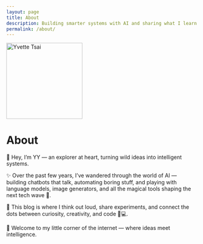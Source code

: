 ```yaml
---
layout: page
title: About
description: Building smarter systems with AI and sharing what I learn along the way — from LLMs and chatbots to ideas shaping the future of work.
permalink: /about/
---
```


<img class="img-rounded" src="../assets/img/uploads/profile.JPG" alt="Yvette Tsai" width="200">

# About

👋 Hey, I’m YY — an explorer at heart, turning wild ideas into intelligent systems.

✨ Over the past few years, I’ve wandered through the world of AI —
building chatbots that talk, automating boring stuff,
and playing with language models, image generators,
and all the magical tools shaping the next tech wave 🌊.

🧠 This blog is where I think out loud, share experiments,
and connect the dots between curiosity, creativity, and code 💭💻.

🚀 Welcome to my little corner of the internet —
where ideas meet intelligence.
